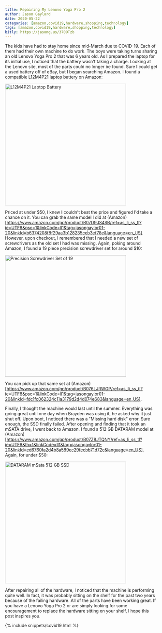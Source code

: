 ```yaml
---
title: Repairing My Lenovo Yoga Pro 2
author: Jason Gaylord
date: 2020-05-22
categories: [amazon,covid19,hardware,shopping,technology]
tags: [amazon,covid19,hardware,shopping,technology]
bitly: https://jasong.us/370OTzb
---
```


The kids have had to stay home since mid-March due to COVID-19. Each of them had their own machine to do work. The boys were taking turns sharing an old Lenovo Yoga Pro 2 that was 6 years old. As I prepared the laptop for its initial use, I noticed that the battery wasn't taking a charge. Looking at the Lenovo site, most of the parts could no longer be found. Sure I could get a used battery off of eBay, but I began searching Amazon. I found a compatible L12M4P21 laptop battery on Amazon:

<a href="https://www.amazon.com/gp/product/B07D9JS4SB/ref=as_li_ss_tl?ie=UTF8&psc=1&linkCode=ll1&tag=jasongaylor01-20&linkId=b6374208f8f29aa3b128235ceb3ef78e&language=en_US"><img src="https://cdn.jasongaylord.com/images/2020/05/22/battery.jpg" alt="L12M4P21 Laptop Battery" style="width:400px" /></a>

Priced at under $50, I knew I couldn't beat the price and figured I'd take a chance on it. You can grab the same model I did at (Amazon)[https://www.amazon.com/gp/product/B07D9JS4SB/ref=as_li_ss_tl?ie=UTF8&psc=1&linkCode=ll1&tag=jasongaylor01-20&linkId=b6374208f8f29aa3b128235ceb3ef78e&language=en_US]. However, upon checkout, I remembered that I needed a new set of screwdrivers as the old set I had was missing. Again, poking around Amazon, I found a 19 piece precision screwdriver set for around $10:

<a href="https://www.amazon.com/gp/product/B076LJRWGP/ref=as_li_ss_tl?ie=UTF8&psc=1&linkCode=ll1&tag=jasongaylor01-20&linkId=fdc1fc062324c11a3179d2d4d074e683&language=en_US"><img src="https://cdn.jasongaylord.com/images/2020/05/22/tools.jpg" alt="Precision Screwdriver Set of 19" style="width:400px" /></a>

You can pick up that same set at (Amazon)[https://www.amazon.com/gp/product/B076LJRWGP/ref=as_li_ss_tl?ie=UTF8&psc=1&linkCode=ll1&tag=jasongaylor01-20&linkId=fdc1fc062324c11a3179d2d4d074e683&language=en_US]. 

Finally, I thought the machine would last until the summer. Everything was going great until one day when Brayden was using it, he asked why it just shut off. Upon boot, I noticed there was a "Missing hard disk" error. Sure enough, the SSD finally failed. After opening and finding that it took an mSATA drive, I went back to Amazon. I found a 512 GB DATARAM model at (Amazon)[https://www.amazon.com/gp/product/B07Z8JTQNY/ref=as_li_ss_tl?ie=UTF8&th=1&linkCode=ll1&tag=jasongaylor01-20&linkId=ed6760fa2d4b8a589ec29fecbb71d72c&language=en_US]. Again, for under $50:

<a href="https://www.amazon.com/gp/product/B07Z8JTQNY/ref=as_li_ss_tl?ie=UTF8&th=1&linkCode=ll1&tag=jasongaylor01-20&linkId=ed6760fa2d4b8a589ec29fecbb71d72c&language=en_US"><img src="https://cdn.jasongaylord.com/images/2020/05/22/ssd.jpg" alt="DATARAM mSata 512 GB SSD" style="width:400px" /></a>

After repairing all of the hardware, I noticed that the machine is performing quite well. In fact, it was probably sitting on the shelf for the past two years because of the failing hardware. All of the parts have been working great. If you have a Lenovo Yoga Pro 2 or are simply looking for some encouragement to replace the hardware sitting on your shelf, I hope this post inspires you.

{% include snippets/covid19.html %}